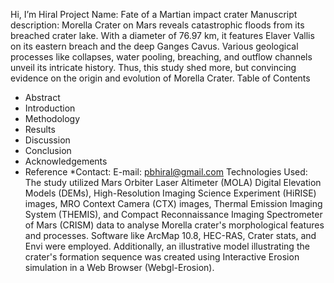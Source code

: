  Hi, I’m Hiral
Project Name: Fate of a Martian impact crater
Manuscript description: Morella Crater on Mars reveals catastrophic floods from its breached crater lake. With a diameter of 76.97 km, it features Elaver Vallis on its eastern breach and the deep Ganges Cavus. Various geological processes like collapses, water pooling, breaching, and outflow channels unveil its intricate history. Thus, this study shed more, but convincing evidence on the origin and evolution of Morella Crater.
Table of Contents
* Abstract
* Introduction
* Methodology
* Results
* Discussion
* Conclusion
* Acknowledgements
* Reference
*Contact: E-mail: pbhiral@gmail.com
Technologies Used: The study utilized Mars Orbiter Laser Altimeter (MOLA) Digital Elevation Models (DEMs), High-Resolution Imaging Science Experiment (HiRISE) images, MRO Context Camera (CTX) images, Thermal Emission Imaging System (THEMIS), and Compact Reconnaissance Imaging Spectrometer of Mars (CRISM) data to analyse Morella crater's morphological features and processes. Software like ArcMap 10.8, HEC-RAS, Crater stats, and Envi were employed. Additionally, an illustrative model illustrating the crater's formation sequence was created using Interactive Erosion simulation in a Web Browser (Webgl-Erosion).

